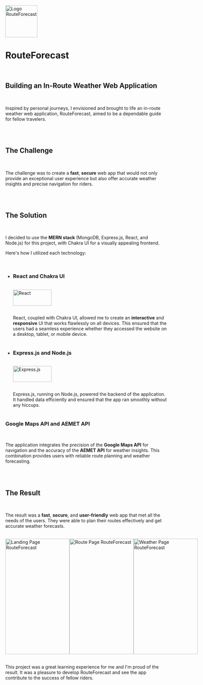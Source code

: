 <link href="./project.css" rel="stylesheet"></link>
<div class="logoContainer">
    <img src="/img/icons/routeforecast.png" alt="Logo RouteForecast" style="width:100px;height:100px"> 
    <h1>RouteForecast</h1>
</div>
<br/>

## Building an In-Route Weather Web Application

<br/>

Inspired by personal journeys, I envisioned and brought to life an in-route weather web application, RouteForecast, aimed to be a dependable guide for fellow travelers.

<br/>
<br/>

## The Challenge

<br/>

The challenge was to create a **fast**, **secure** web app that would not only provide an exceptional user experience but also offer accurate weather insights and precise navigation for riders.

<br/>
<br/>

## The Solution

<br/>

I decided to use the **MERN stack** (MongoDB, Express.js, React, and Node.js) for this project, with Chakra UI for a visually appealing frontend.

Here's how I utilized each technology:

<br/>

<ul class="tech-showcase">
<li class="tech-card">

### React and Chakra UI

<img src="/img/tech/react.svg" alt="React" style="width:50%;height:50px;margin:15px 0;">
<br/>

React, coupled with Chakra UI, allowed me to create an **interactive** and **responsive** UI that works flawlessly on all devices. This ensured that the users had a seamless experience whether they accessed the website on a desktop, tablet, or mobile device.
<br/>
<br/>

</li>
<li class="tech-card">

### Express.js and Node.js

<img src="/img/tech/express-js.svg" alt="Express.js" style="width:50%;height:50px;margin:15px 0;">
<br/>

Express.js, running on Node.js, powered the backend of the application. It handled data efficiently and ensured that the app ran smoothly without any hiccups.
<br/>
<br/>

</li>
</ul>

### Google Maps API and AEMET API

<br/>

The application integrates the precision of the **Google Maps API** for navigation and the accuracy of the **AEMET API** for weather insights. This combination provides users with reliable route planning and weather forecasting.

<br/>
<br/>

## The Result

<br/>

The result was a **fast**, **secure**, and **user-friendly** web app that met all the needs of the users. They were able to plan their routes effectively and get accurate weather forecasts.
<br/>
<br/>

<div style="display:flex;flex-direction:row;width:100%;justify-content:space-evenly;align-items:center">
    <img src="/img/routeforecast/landing.png" alt="Landing Page RouteForecast" style="width:200px;height:360px;vertical-align:middle">
    <img src="/img/routeforecast/route.png" alt="Route Page RouteForecast" style="width:200px;height:360px;vertical-align:middle">
    <img src="/img/routeforecast/weather.png" alt="Weather Page RouteForecast" style="width:200px;height:360px;vertical-align:middle">
</div>
<br/>

This project was a great learning experience for me and I'm proud of the result. It was a pleasure to develop RouteForecast and see the app contribute to the success of fellow riders.
